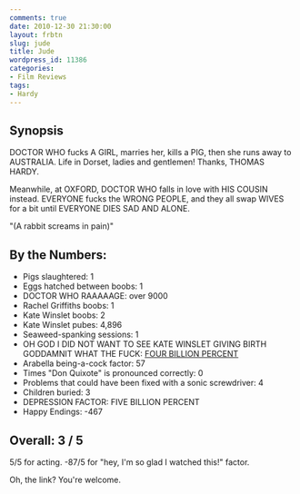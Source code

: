 ```yaml
---
comments: true
date: 2010-12-30 21:30:00
layout: frbtn
slug: jude
title: Jude
wordpress_id: 11386
categories:
- Film Reviews
tags:
- Hardy
---
```


## Synopsis

DOCTOR WHO fucks A GIRL, marries her, kills a PIG, then she runs away to AUSTRALIA.  Life in Dorset, ladies and gentlemen!  Thanks, THOMAS HARDY.

Meanwhile, at OXFORD, DOCTOR WHO falls in love with HIS COUSIN instead.  EVERYONE fucks the WRONG PEOPLE, and they all swap WIVES for a bit until EVERYONE DIES SAD AND ALONE.

"(A rabbit screams in pain)"

## By the Numbers:

  * Pigs slaughtered: 1
  * Eggs hatched between boobs: 1
  * DOCTOR WHO RAAAAAGE: over 9000
  * Rachel Griffiths boobs: 1
  * Kate Winslet boobs: 2
  * Kate Winslet pubes: 4,896
  * Seaweed-spanking sessions: 1
  * OH GOD I DID NOT WANT TO SEE KATE WINSLET GIVING BIRTH GODDAMNIT WHAT THE FUCK: [FOUR BILLION PERCENT](http://www.milkandcookies.com/link/101021/detail/)
  * Arabella being-a-cock factor: 57
  * Times "Don Quixote" is pronounced correctly: 0
  * Problems that could have been fixed with a sonic screwdriver: 4
  * Children buried: 3
  * DEPRESSION FACTOR: FIVE BILLION PERCENT
  * Happy Endings: -467

## Overall: 3 / 5

5/5 for acting.  -87/5 for "hey, I'm so glad I watched this!" factor.

Oh, the link?  You're welcome.
